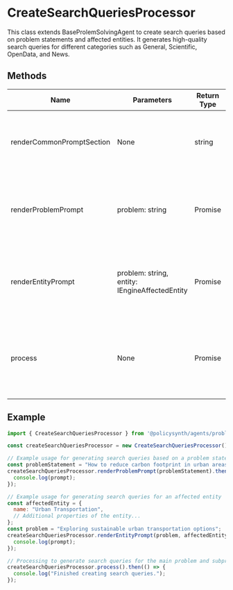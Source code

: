 # CreateSearchQueriesProcessor

This class extends BaseProlemSolvingAgent to create search queries based on problem statements and affected entities. It generates high-quality search queries for different categories such as General, Scientific, OpenData, and News.

## Methods

| Name                    | Parameters                                      | Return Type | Description                                                                                   |
|-------------------------|-------------------------------------------------|-------------|-----------------------------------------------------------------------------------------------|
| renderCommonPromptSection | None                                            | string      | Returns a common prompt section for generating search queries.                                |
| renderProblemPrompt     | problem: string                                 | Promise     | Generates a prompt for creating search queries based on a problem statement.                 |
| renderEntityPrompt      | problem: string, entity: IEngineAffectedEntity | Promise     | Generates a prompt for creating search queries based on an affected entity.                   |
| process                 | None                                            | Promise<void> | Processes the generation of search queries for the main problem and its subproblems. |

## Example

```javascript
import { CreateSearchQueriesProcessor } from '@policysynth/agents/problems/create/createSearchQueries.js';

const createSearchQueriesProcessor = new CreateSearchQueriesProcessor();

// Example usage for generating search queries based on a problem statement
const problemStatement = "How to reduce carbon footprint in urban areas?";
createSearchQueriesProcessor.renderProblemPrompt(problemStatement).then((prompt) => {
  console.log(prompt);
});

// Example usage for generating search queries for an affected entity
const affectedEntity = {
  name: "Urban Transportation",
  // Additional properties of the entity...
};
const problem = "Exploring sustainable urban transportation options";
createSearchQueriesProcessor.renderEntityPrompt(problem, affectedEntity).then((prompt) => {
  console.log(prompt);
});

// Processing to generate search queries for the main problem and subproblems
createSearchQueriesProcessor.process().then(() => {
  console.log("Finished creating search queries.");
});
```